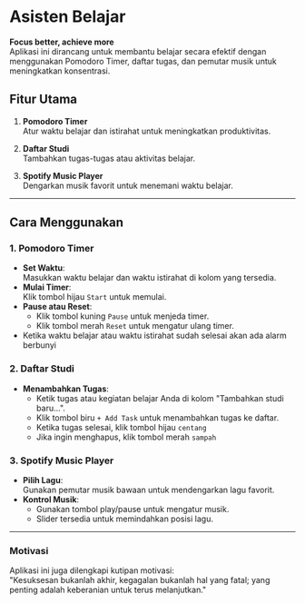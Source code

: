 # Asisten Belajar

**Focus better, achieve more**  
Aplikasi ini dirancang untuk membantu belajar secara efektif dengan menggunakan Pomodoro Timer, daftar tugas, dan pemutar musik untuk meningkatkan konsentrasi.

## Fitur Utama
1. **Pomodoro Timer**  
   Atur waktu belajar dan istirahat untuk meningkatkan produktivitas.
   
2. **Daftar Studi**  
   Tambahkan tugas-tugas atau aktivitas belajar.

3. **Spotify Music Player**  
   Dengarkan musik favorit untuk menemani waktu belajar.

---

## Cara Menggunakan

### 1. **Pomodoro Timer**
   - **Set Waktu**:  
     Masukkan waktu belajar dan waktu istirahat di kolom yang tersedia.
   - **Mulai Timer**:  
     Klik tombol hijau `Start` untuk memulai.
   - **Pause atau Reset**:  
     - Klik tombol kuning `Pause` untuk menjeda timer.  
     - Klik tombol merah `Reset` untuk mengatur ulang timer.
   - Ketika waktu belajar atau waktu istirahat sudah selesai akan ada alarm berbunyi

### 2. **Daftar Studi**
   - **Menambahkan Tugas**:  
     - Ketik tugas atau kegiatan belajar Anda di kolom "Tambahkan studi baru...".
     - Klik tombol biru `+ Add Task` untuk menambahkan tugas ke daftar.
     - Ketika tugas selesai, klik tombol hijau `centang`
     - Jika ingin menghapus, klik tombol merah `sampah`

### 3. **Spotify Music Player**
   - **Pilih Lagu**:  
     Gunakan pemutar musik bawaan untuk mendengarkan lagu favorit.  
   - **Kontrol Musik**:  
     - Gunakan tombol play/pause untuk mengatur musik.  
     - Slider tersedia untuk memindahkan posisi lagu.

---

### **Motivasi**
Aplikasi ini juga dilengkapi kutipan motivasi:  
"Kesuksesan bukanlah akhir, kegagalan bukanlah hal yang fatal; yang penting adalah keberanian untuk terus melanjutkan."

